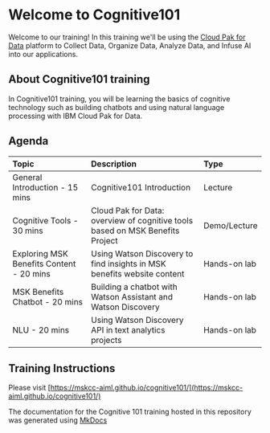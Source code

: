 # Welcome to Cognitive101

Welcome to our training! In this training we'll be using the [Cloud Pak for Data](https://dataplatform.cloud.ibm.com/docs/content/wsj/getting-started/overview-cpdaas.html?context=analytics) platform to Collect Data, Organize Data, Analyze Data, and Infuse AI into our applications.

## About Cognitive101 training

In Cognitive101 training, you will be learning the basics of cognitive technology such as building chatbots and using natural language processing with IBM Cloud Pak for Data.

## Agenda

| Topic | Description | Type |
| :--- | :--- | :--- |
| General Introduction - 15 mins| Cognitive101 Introduction | Lecture |
| Cognitive Tools -  30 mins | Cloud Pak for Data: overview of cognitive tools based on MSK Benefits Project| Demo/Lecture |
| Exploring MSK Benefits Content - 20 mins| Using Watson Discovery to find insights in MSK benefits website content | Hands-on lab |
| MSK Benefits Chatbot - 20 mins | Building a chatbot with Watson Assistant and Watson Discovery | Hands-on lab |
| NLU - 20 mins| Using  Watson Discovery API in text analytics projects| Hands-on lab |

## Training Instructions
Please visit [https://mskcc-aiml.github.io/cognitive101/](https://mskcc-aiml.github.io/cognitive101/)

The documentation for the Cognitive 101 training hosted in this repository was generated using [MkDocs](http://mkdocs.org/)
